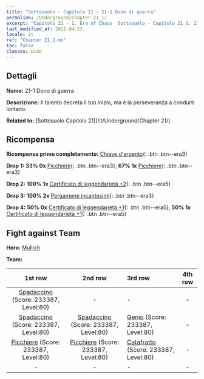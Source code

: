```yaml
---
title: "Sottosuolo - Capitolo 21 - 21-1 Dono di guerra"
permalink: /Underground/Chapter 21_1/
excerpt: "Capitolo 21 - 1. Era of Chaos  Sottosuolo - Capitolo 21_1. 21-1 Dono di guerra"
last_modified_at: 2021-04-23
locale: it
ref: "Chapter 21_1.md"
toc: false
classes: wide
---
```


## Dettagli

 **Nome:** 21-1 Dono di guerra

 **Descrizione:** Il talento decreta il tuo inizio, ma è la perseveranza a condurti lontano.

 **Related to:** [Sottosuolo Capitolo 21](/it/Underground/Chapter 21/)

## Ricompensa

 **Ricompensa primo completamento:** [Chiave d'argento](/ItemsIT/con_693/){: .btn .btn--era3}

 **Drop 1:** **33% 0x** [Picchiere](/ItemsIT/unt_190/){: .btn .btn--era3}, **67% 1x** [Picchiere](/ItemsIT/unt_190/){: .btn .btn--era3}

 **Drop 2:** **100% 1x** [Certificato di leggendarietà +2](/ItemsIT/mat_81/){: .btn .btn--era5}

 **Drop 3:** **100% 2x** [Pergamene incantesimi](/ItemsIT/con_694/){: .btn .btn--era3}

 **Drop 4:** **50% 0x** [Certificato di leggendarietà +1](/ItemsIT/mat_74/){: .btn .btn--era5}, **50% 1x** [Certificato di leggendarietà +1](/ItemsIT/mat_74/){: .btn .btn--era5}


## Fight against Team
 **Hero:** [Mullich](/it/heroes/Mullich/)

 **Team:**


  | 1st row | 2nd row | 3rd row | 4th row |
  |:----:|:----:|:----|:----:|
  | [Spadaccino](/it/units/Swordsman/) (Score: 233387, Level:80)  | - | - | - |
  | [Spadaccino](/it/units/Swordsman/) (Score: 233387, Level:80)  | [Spadaccino](/it/units/Swordsman/) (Score: 233387, Level:80)  | [Genio](/it/units/Genie/) (Score: 233387, Level:80)  | - |
  | [Picchiere](/it/units/Pikeman/) (Score: 233387, Level:80)  | [Picchiere](/it/units/Pikeman/) (Score: 233387, Level:80)  | [Catafratto](/it/units/Cavalier/) (Score: 233387, Level:80)  | - |
  | - | - | - | - |


